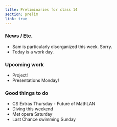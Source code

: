 ```yaml
---
title: Preliminaries for class 14
section: prelim
link: true
---
```

### News / Etc.

* Sam is particularly disorganized this week.  Sorry.
* Today is a work day.

### Upcoming work

* Project!
* Presentations Monday!

### Good things to do

* CS Extras Thursday - Future of MathLAN
* Diving this weekend
* Met opera Saturday
* Last Chance swimming Sunday

